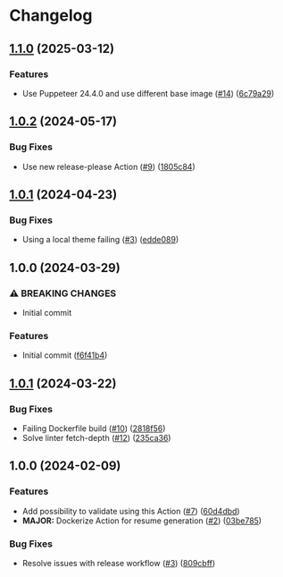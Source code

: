 # Changelog

## [1.1.0](https://github.com/Devleaps/jsonresume-generator/compare/v1.0.2...v1.1.0) (2025-03-12)


### Features

* Use Puppeteer 24.4.0 and use different base image ([#14](https://github.com/Devleaps/jsonresume-generator/issues/14)) ([6c79a29](https://github.com/Devleaps/jsonresume-generator/commit/6c79a2958fcba0694aa489879457eef2abaa9c72))

## [1.0.2](https://github.com/Devleaps/jsonresume-generator/compare/v1.0.1...v1.0.2) (2024-05-17)

### Bug Fixes

- Use new release-please Action ([#9](https://github.com/Devleaps/jsonresume-generator/issues/9)) ([1805c84](https://github.com/Devleaps/jsonresume-generator/commit/1805c84766f178533f10b96c30ed1caaccf91129))

## [1.0.1](https://github.com/Devleaps/jsonresume-generator/compare/v1.0.0...v1.0.1) (2024-04-23)

### Bug Fixes

- Using a local theme failing ([#3](https://github.com/Devleaps/jsonresume-generator/issues/3)) ([edde089](https://github.com/Devleaps/jsonresume-generator/commit/edde089fa7ee320a41d6e298caaabf894df2ced5))

## 1.0.0 (2024-03-29)

### ⚠ BREAKING CHANGES

- Initial commit

### Features

- Initial commit ([f6f41b4](https://github.com/Devleaps/jsonresume-generator/commit/f6f41b40ff34ce147a3ab9db3ba0842aa8e6d5e5))

## [1.0.1](https://github.com/Devleaps/jsonresume-generator/compare/v1.0.0...v1.0.1) (2024-03-22)

### Bug Fixes

- Failing Dockerfile build ([#10](https://github.com/Devleaps/jsonresume-generator/issues/10)) ([2818f56](https://github.com/Devleaps/jsonresume-generator/commit/2818f5646a8cb3c31aad1c1f36f5e4ac005f03a2))
- Solve linter fetch-depth ([#12](https://github.com/Devleaps/jsonresume-generator/issues/12)) ([235ca36](https://github.com/Devleaps/jsonresume-generator/commit/235ca36a62601a3daac0eeca151a7e31f87c9c43))

## 1.0.0 (2024-02-09)

### Features

- Add possibility to validate using this Action ([#7](https://github.com/Devleaps/jsonresume-generator/issues/7)) ([60d4dbd](https://github.com/Devleaps/jsonresume-generator/commit/60d4dbdf17a9aa0631d17da98f69b5af23442d78))
- **MAJOR:** Dockerize Action for resume generation ([#2](https://github.com/Devleaps/jsonresume-generator/issues/2)) ([03be785](https://github.com/Devleaps/jsonresume-generator/commit/03be7859d45c0ebc653729abeb826c9bc8477da6))

### Bug Fixes

- Resolve issues with release workflow ([#3](https://github.com/Devleaps/jsonresume-generator/issues/3)) ([809cbff](https://github.com/Devleaps/jsonresume-generator/commit/809cbff4f429a710ec8950ad086c2f48ca609985))
